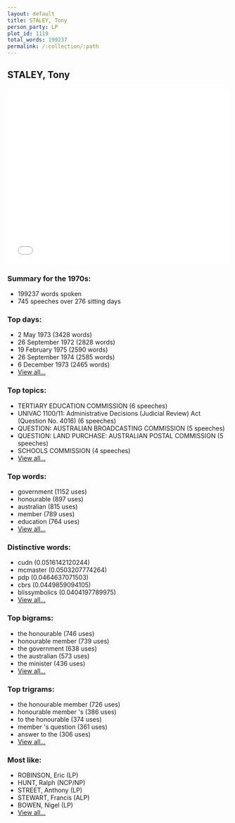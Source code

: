 ```yaml
---
layout: default
title: STALEY, Tony
person_party: LP
plot_id: 1119
total_words: 199237
permalink: /:collection/:path
---
```


## STALEY, Tony

<iframe width="100%" height="400" frameborder="0" scrolling="no" src="//plot.ly/~wragge/1119.embed"></iframe>


### Summary for the 1970s:

* 199237 words spoken
* 745 speeches over 276 sitting days


### Top days:

* 2 May 1973 (3428 words)
* 26 September 1972 (2828 words)
* 19 February 1975 (2590 words)
* 26 September 1974 (2585 words)
* 6 December 1973 (2465 words)
* [View all...](days/)


### Top topics:

* TERTIARY EDUCATION COMMISSION (6 speeches)
* UNIVAC 1100/11: Administrative Decisions (Judicial Review) Act (Question No. 4016) (6 speeches)
* QUESTION: AUSTRALIAN BROADCASTING COMMISSION (5 speeches)
* QUESTION: LAND PURCHASE: AUSTRALIAN POSTAL COMMISSION (5 speeches)
* SCHOOLS COMMISSION (4 speeches)
* [View all...](topics/)


### Top words:

* government (1152 uses)
* honourable (897 uses)
* australian (815 uses)
* member (789 uses)
* education (764 uses)
* [View all...](words/)


### Distinctive words:

* cudn (0.0516142120244)
* mcmaster (0.0503207774264)
* pdp (0.0464637071503)
* cbrs (0.0449859094105)
* blissymbolics (0.0404197789975)
* [View all...](sig_words/)


### Top bigrams:

* the honourable (746 uses)
* honourable member (739 uses)
* the government (638 uses)
* the australian (573 uses)
* the minister (436 uses)
* [View all...](bigrams/)


### Top trigrams:

* the honourable member (726 uses)
* honourable member 's (386 uses)
* to the honourable (374 uses)
* member 's question (361 uses)
* answer to the (306 uses)
* [View all...](trigrams/)


### Most like:

* ROBINSON, Eric (LP)
* HUNT, Ralph (NCP/NP)
* STREET, Anthony (LP)
* STEWART, Francis (ALP)
* BOWEN, Nigel (LP)
* [View all...](similarities/)
